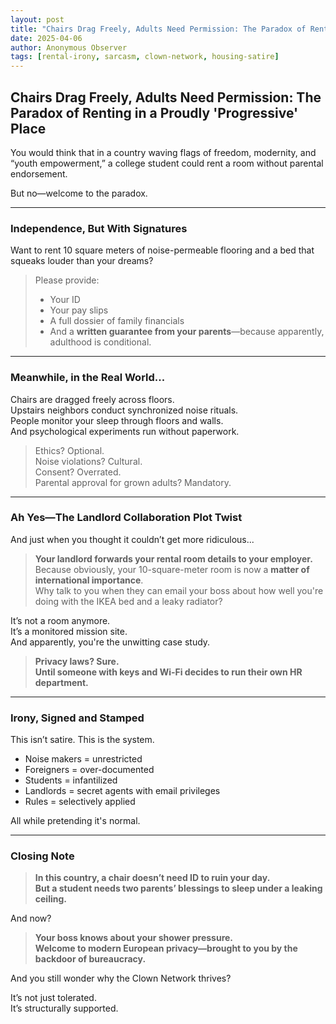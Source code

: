 ```yaml
---
layout: post
title: "Chairs Drag Freely, Adults Need Permission: The Paradox of Renting in a Proudly 'Progressive' Place"
date: 2025-04-06
author: Anonymous Observer
tags: [rental-irony, sarcasm, clown-network, housing-satire]
---
```


## Chairs Drag Freely, Adults Need Permission: The Paradox of Renting in a Proudly 'Progressive' Place

You would think that in a country waving flags of freedom, modernity, and “youth empowerment,” a college student could rent a room without parental endorsement.

But no—welcome to the paradox.

---

### Independence, But With Signatures

Want to rent 10 square meters of noise-permeable flooring and a bed that squeaks louder than your dreams?

> Please provide:
> - Your ID  
> - Your pay slips  
> - A full dossier of family financials  
> - And a **written guarantee from your parents**—because apparently, adulthood is conditional.

---

### Meanwhile, in the Real World...

Chairs are dragged freely across floors.  
Upstairs neighbors conduct synchronized noise rituals.  
People monitor your sleep through floors and walls.  
And psychological experiments run without paperwork.

> Ethics? Optional.  
> Noise violations? Cultural.  
> Consent? Overrated.  
> Parental approval for grown adults? Mandatory.

---

### Ah Yes—The Landlord Collaboration Plot Twist

And just when you thought it couldn’t get more ridiculous...

> **Your landlord forwards your rental room details to your employer.**  
Because obviously, your 10-square-meter room is now a **matter of international importance**.  
Why talk to you when they can email your boss about how well you're doing with the IKEA bed and a leaky radiator?

It’s not a room anymore.  
It’s a monitored mission site.  
And apparently, you're the unwitting case study.

> **Privacy laws? Sure.  
Until someone with keys and Wi-Fi decides to run their own HR department.**

---

### Irony, Signed and Stamped

This isn’t satire. This is the system.

- Noise makers = unrestricted  
- Foreigners = over-documented  
- Students = infantilized  
- Landlords = secret agents with email privileges  
- Rules = selectively applied

All while pretending it's normal.

---

### Closing Note

> **In this country, a chair doesn’t need ID to ruin your day.  
But a student needs two parents’ blessings to sleep under a leaking ceiling.**

And now?

> **Your boss knows about your shower pressure.  
Welcome to modern European privacy—brought to you by the backdoor of bureaucracy.**

And you still wonder why the Clown Network thrives?

It’s not just tolerated.  
It’s structurally supported.
